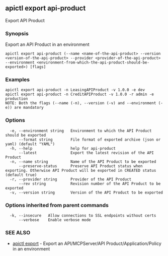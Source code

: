 ## apictl export api-product

Export API Product

### Synopsis

Export an API Product in an environment

```
apictl export api-product (--name <name-of-the-api-product> --version <version-of-the-api-product> --provider <provider-of-the-api-product> --environment <environment-from-which-the-api-product-should-be-exported>) [flags]
```

### Examples

```
apictl export api-product -n LeasingAPIProduct -v 1.0.0 -e dev
apictl export api-product -n CreditAPIProduct -v 1.0.0 -r admin -e production
NOTE: Both the flags (--name (-n), --version (-v) and --environment (-e)) are mandatory
```

### Options

```
  -e, --environment string   Environment to which the API Product should be exported
      --format string        File format of exported archive (json or yaml) (default "YAML")
  -h, --help                 help for api-product
      --latest               Export the latest revision of the API Product
  -n, --name string          Name of the API Product to be exported
      --preserve-status      Preserve API Product status when exporting. Otherwise API Product will be exported in CREATED status (default true)
  -r, --provider string      Provider of the API Product
      --rev string           Revision number of the API Product to be exported
  -v, --version string       Version of the API Product to be exported
```

### Options inherited from parent commands

```
  -k, --insecure   Allow connections to SSL endpoints without certs
      --verbose    Enable verbose mode
```

### SEE ALSO

* [apictl export](apictl_export.md)	 - Export an API/MCPServer/API Product/Application/Policy in an environment


